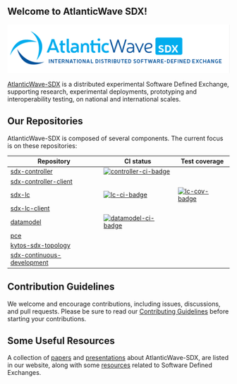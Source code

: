 ## Welcome to AtlanticWave SDX!

![AtlanticWave-SDX logo](/images/AtlanticWave.png)

[AtlanticWave-SDX][aw-sdx] is a distributed experimental Software Defined
Exchange, supporting research, experimental deployments, prototyping
and interoperability testing, on national and international scales.

## Our Repositories

AtlanticWave-SDX is composed of several components. The current focus
is on these repositories:

| Repository                                 | CI status                               | Test coverage             |
|--------------------------------------------|-----------------------------------------|---------------------------|
| [sdx-controller][controller]               | [![controller-ci-badge]][controller-ci] |                           |
| [sdx-controller-client][controller-client] |                                         |                           |
| [sdx-lc][lc]                               | [![lc-ci-badge]][lc-ci]                 | [![lc-cov-badge]][lc-cov] |
| [sdx-lc-client][lc-client]                 |                                         |                           |
| [datamodel][datamodel]                     | [![datamodel-ci-badge]][datamodel-ci]   |                           |
| [pce][pce]                                 |                                         |                           |
| [kytos-sdx-topology][topology]             |                                         |                           |
| [sdx-continuous-development][cd]           |                                         |                           |

## Contribution Guidelines

We welcome and encourage contributions, including issues, discussions,
and pull requests.  Please be sure to read our [Contributing
Guidelines](/profile/CONTRIBUTING.md) before starting your
contributions.

## Some Useful Resources

A collection of [papers][papers] and [presentations][presentations]
about AtlanticWave-SDX, are listed in our website, along with some
[resources][resources] related to Software Defined Exchanges.

<!-- References -->

[aw-sdx]: https://www.atlanticwave-sdx.net/ (AtlanticWave-SDX Website)
[papers]: https://www.atlanticwave-sdx.net/?page_id=267
[presentations]: https://www.atlanticwave-sdx.net/?page_id=309
[resources]: https://www.atlanticwave-sdx.net/?page_id=369

<!-- sdx-controller URLs -->
[controller]: https://github.com/atlanticwave-sdx/sdx-controller
[controller-ci-badge]: https://github.com/atlanticwave-sdx/sdx-controller/actions/workflows/test.yml/badge.svg
[controller-ci]: https://github.com/atlanticwave-sdx/sdx-controller/actions/workflows/test.yml

<!-- sdx-controller-client URLs -->
[controller-client]: https://github.com/atlanticwave-sdx/sdx-controller-client

<!-- sdx-lc URLs -->
[lc]: https://github.com/atlanticwave-sdx/sdx-lc
[lc-ci-badge]: https://github.com/atlanticwave-sdx/sdx-lc/actions/workflows/test.yml/badge.svg
[lc-ci]: https://github.com/atlanticwave-sdx/sdx-lc/actions/workflows/test.yml
[lc-cov-badge]: https://coveralls.io/repos/github/atlanticwave-sdx/sdx-lc/badge.svg
[lc-cov]: https://coveralls.io/github/atlanticwave-sdx/sdx-lc?branch=main

<!-- sdx-lc-client URLs -->
[lc-client]: https://github.com/atlanticwave-sdx/sdx-lc-client

<!-- datamodel URLs -->
[datamodel]: https://github.com/atlanticwave-sdx/datamodel
[datamodel-ci-badge]: https://github.com/atlanticwave-sdx/datamodel/actions/workflows/test.yml/badge.svg
[datamodel-ci]: https://github.com/atlanticwave-sdx/datamodel/actions/workflows/test.yml

<!-- pce URLs -->
[pce]: https://github.com/atlanticwave-sdx/pce

<!-- kytos-sdx-topology URs -->
[topology]: https://github.com/atlanticwave-sdx/kytos-sdx-topology

<!-- sdx-continuous-development URLs -->
[cd]: https://github.com/atlanticwave-sdx/sdx-continuous-development


<!--

## Contacting Us

TODO: List project contacts and/or communication channels.

## Security

TODO: How to report any security issues?

-->
